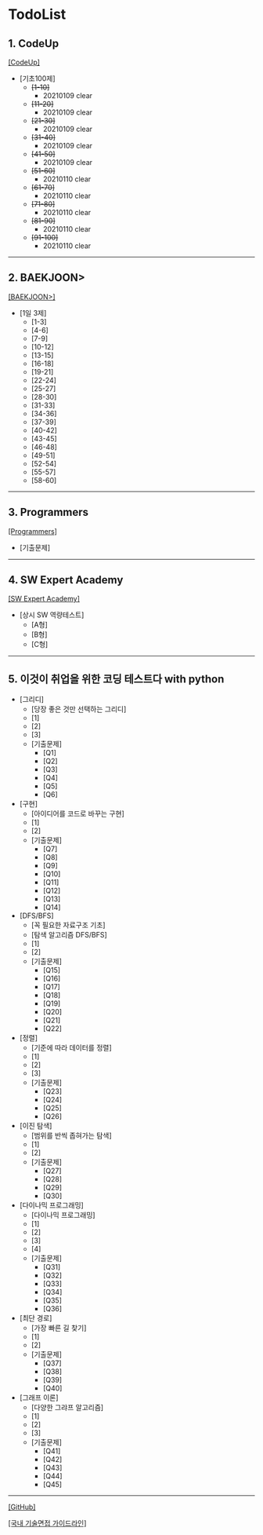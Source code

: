 TodoList
========
## 1. CodeUp
[[CodeUp]](https://www.codeup.kr/)

- [기초100제]
  - ~~[1-10]~~ 
    - 20210109 clear
  - ~~[11-20]~~
    - 20210109 clear
  - ~~[21-30]~~
    - 20210109 clear
  - ~~[31-40]~~
    - 20210109 clear
  - ~~[41-50]~~
    - 20210109 clear
  - ~~[51-60]~~
    - 20210110 clear
  - ~~[61-70]~~
    - 20210110 clear
  - ~~[71-80]~~
    - 20210110 clear
  - ~~[81-90]~~
    - 20210110 clear
  - ~~[91-100]~~
    - 20210110 clear

* * *

## 2. BAEKJOON>
[[BAEKJOON>]](https://www.acmicpc.net/)

- [1일 3제]
   - [1-3]
   - [4-6]
   - [7-9]
   - [10-12]
   - [13-15]
   - [16-18]
   - [19-21]
   - [22-24]
   - [25-27]
   - [28-30]
   - [31-33]
   - [34-36]
   - [37-39]
   - [40-42]
   - [43-45]
   - [46-48]
   - [49-51]
   - [52-54]
   - [55-57]
   - [58-60]
 
- - - - -

## 3. Programmers
[[Programmers]]((https://programmers.co.kr/))

- [기출문제]
  
- - - 

## 4. SW Expert Academy
[[SW Expert Academy]](https://swexpertacademy.com/main/main.do)

- [상시 SW 역량테스트]
   - [A형]
   - [B형]
   - [C형]

- - -

## 5. 이것이 취업을 위한 코딩 테스트다 with python
- [그리디]
  - [당장 좋은 것만 선택하는 그리디]
  - [1]
  - [2]
  - [3]
  - [기출문제]
    - [Q1]
    - [Q2]
    - [Q3]
    - [Q4]
    - [Q5]
    - [Q6]
- [구현]
  - [아이디어를 코드로 바꾸는 구현]
  - [1]
  - [2]
  - [기출문제]
    - [Q7]
    - [Q8]
    - [Q9]
    - [Q10]
    - [Q11]
    - [Q12]
    - [Q13]
    - [Q14]
- [DFS/BFS]
  - [꼭 필요한 자료구조 기초]
  - [탐색 알고리즘 DFS/BFS]
  - [1]
  - [2]
  - [기출문제]
    - [Q15]
    - [Q16]
    - [Q17]
    - [Q18]
    - [Q19]
    - [Q20]
    - [Q21]
    - [Q22]
- [정렬]
  - [기준에 따라 데이터를 정렬]
  - [1]
  - [2]
  - [3]
  - [기출문제]
    - [Q23]
    - [Q24]
    - [Q25]
    - [Q26]
- [이진 탐색]
  - [범위를 반씩 좁혀가는 탐색]
  - [1]
  - [2]
  - [기출문제]
    - [Q27]
    - [Q28]
    - [Q29]
    - [Q30]
- [다이나믹 프로그래밍]
  - [다이나믹 프로그래밍]
  - [1]
  - [2]
  - [3]
  - [4]
  - [기출문제]
    - [Q31]
    - [Q32]
    - [Q33]
    - [Q34]
    - [Q35]
    - [Q36]
- [최단 경로]
  - [가장 빠른 길 찾기]
  - [1]
  - [2]
  - [기출문제]
    - [Q37]
    - [Q38]
    - [Q39]
    - [Q40]
- [그래프 이론]
  - [다양한 그랴프 알고리즘]
  - [1]
  - [2]
  - [3]
  - [기출문제]
    - [Q41]
    - [Q42]
    - [Q43]
    - [Q44]
    - [Q45]
- - -
[[GitHub]](https://github.com/ksg0605/PythonCodingTest.git)

[[국내 기술면접 가이드라인]](https://github.com/JaeYeopHan/Interview_Question_for_Beginner)